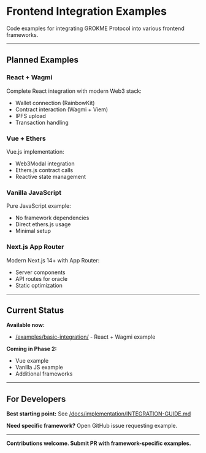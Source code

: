 # Frontend Integration Examples

Code examples for integrating GROKME Protocol into various frontend frameworks.

---

## Planned Examples

### React + Wagmi
Complete React integration with modern Web3 stack:
- Wallet connection (RainbowKit)
- Contract interaction (Wagmi + Viem)
- IPFS upload
- Transaction handling

### Vue + Ethers
Vue.js implementation:
- Web3Modal integration
- Ethers.js contract calls
- Reactive state management

### Vanilla JavaScript
Pure JavaScript example:
- No framework dependencies
- Direct ethers.js usage
- Minimal setup

### Next.js App Router
Modern Next.js 14+ with App Router:
- Server components
- API routes for oracle
- Static optimization

---

## Current Status

**Available now:**
- [/examples/basic-integration/](../basic-integration/) - React + Wagmi example

**Coming in Phase 2:**
- Vue example
- Vanilla JS example
- Additional frameworks

---

## For Developers

**Best starting point:**
See [/docs/implementation/INTEGRATION-GUIDE.md](../../docs/implementation/INTEGRATION-GUIDE.md)

**Need specific framework?**
Open GitHub issue requesting example.

---

**Contributions welcome. Submit PR with framework-specific examples.**

